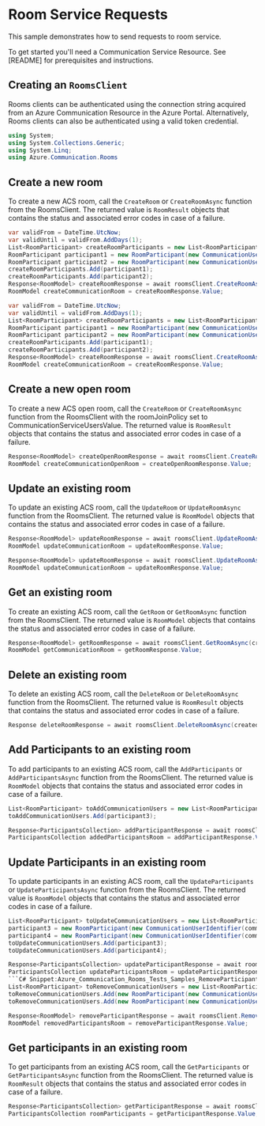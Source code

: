 # Room Service Requests

This sample demonstrates how to send requests to room service.

To get started you'll need a Communication Service Resource.  See [README] for prerequisites and instructions.

## Creating an `RoomsClient`

Rooms clients can be authenticated using the connection string acquired from an Azure Communication Resource in the Azure Portal. Alternatively, Rooms clients can also be authenticated using a valid token credential.

```C# Snippet:Azure_Communication_Rooms_Tests_UsingStatements
using System;
using System.Collections.Generic;
using System.Linq;
using Azure.Communication.Rooms
```

## Create a new room

To create a new  ACS room, call the `CreateRoom` or `CreateRoomAsync` function from the RoomsClient. The returned value is `RoomResult` objects that contains the status and associated error codes in case of a failure.

```C# Snippet:Azure_Communication_Rooms_Tests_Samples_CreateRoomAsync
var validFrom = DateTime.UtcNow;
var validUntil = validFrom.AddDays(1);
List<RoomParticipant> createRoomParticipants = new List<RoomParticipant>();
RoomParticipant participant1 = new RoomParticipant(new CommunicationUserIdentifier(communicationUser1), RoleType.Presenter);
RoomParticipant participant2 = new RoomParticipant(new CommunicationUserIdentifier(communicationUser2), RoleType.Attendee);
createRoomParticipants.Add(participant1);
createRoomParticipants.Add(participant2);
Response<RoomModel> createRoomResponse = await roomsClient.CreateRoomAsync(validFrom, validUntil, RoomJoinPolicy.InviteOnly, createRoomParticipants);
RoomModel createCommunicationRoom = createRoomResponse.Value;
```

```C# Snippet:Azure_Communication_Rooms_Tests_Samples_CreateRoomAsync
var validFrom = DateTime.UtcNow;
var validUntil = validFrom.AddDays(1);
List<RoomParticipant> createRoomParticipants = new List<RoomParticipant>();
RoomParticipant participant1 = new RoomParticipant(new CommunicationUserIdentifier(communicationUser1), RoleType.Presenter);
RoomParticipant participant2 = new RoomParticipant(new CommunicationUserIdentifier(communicationUser2), RoleType.Attendee);
createRoomParticipants.Add(participant1);
createRoomParticipants.Add(participant2);
Response<RoomModel> createRoomResponse = await roomsClient.CreateRoomAsync(validFrom, validUntil, RoomJoinPolicy.InviteOnly, createRoomParticipants);
RoomModel createCommunicationRoom = createRoomResponse.Value;
```

## Create a new open room

To create a new  ACS open room, call the `CreateRoom` or `CreateRoomAsync` function from the RoomsClient with the roomJoinPolicy set to CommunicationServiceUsersValue. The returned value is `RoomResult` objects that contains the status and associated error codes in case of a failure.

```C# Snippet:Azure_Communication_Rooms_Tests_Samples_CreateOpenRoomAsync
Response<RoomModel> createOpenRoomResponse = await roomsClient.CreateRoomAsync(validFrom, validUntil, RoomJoinPolicy.CommunicationServiceUsers);
RoomModel createCommunicationOpenRoom = createOpenRoomResponse.Value;
```

## Update an existing room

To update an existing ACS room, call the `UpdateRoom` or `UpdateRoomAsync` function from the RoomsClient. The returned value is `RoomModel` objects that contains the status and associated error codes in case of a failure.

```C# Snippet:Azure_Communication_Rooms_Tests_Samples_UpdateRoomAsync
Response<RoomModel> updateRoomResponse = await roomsClient.UpdateRoomAsync(createdRoomId, validFrom, validUntil);
RoomModel updateCommunicationRoom = updateRoomResponse.Value;
```
```C# Snippet:Azure_Communication_Rooms_Tests_Samples_UpdateRoomAsync
Response<RoomModel> updateRoomResponse = await roomsClient.UpdateRoomAsync(createdRoomId, validFrom, validUntil);
RoomModel updateCommunicationRoom = updateRoomResponse.Value;
```

## Get an existing room

To create an existing ACS room, call the `GetRoom` or `GetRoomAsync` function from the RoomsClient. The returned value is `RoomModel` objects that contains the status and associated error codes in case of a failure.

```C# Snippet:Azure_Communication_Rooms_Tests_Samples_GetRoomAsync
Response<RoomModel> getRoomResponse = await roomsClient.GetRoomAsync(createdRoomId);
RoomModel getCommunicationRoom = getRoomResponse.Value;
```


## Delete an existing room

To delete an existing ACS room, call the `DeleteRoom` or `DeleteRoomAsync` function from the RoomsClient. The returned value is `RoomResult` objects that contains the status and associated error codes in case of a failure.

```C# Snippet:Azure_Communication_Rooms_Tests_Samples_DeleteRoomAsync
Response deleteRoomResponse = await roomsClient.DeleteRoomAsync(createdRoomId);
```

## Add Participants to an existing room

To add participants to an existing ACS room, call the `AddParticipants` or `AddParticipantsAsync` function from the RoomsClient. The returned value is `RoomModel` objects that contains the status and associated error codes in case of a failure.

```C# Snippet:Azure_Communication_Rooms_Tests_Samples_AddParticipants
List<RoomParticipant> toAddCommunicationUsers = new List<RoomParticipant>();
toAddCommunicationUsers.Add(participant3);

Response<ParticipantsCollection> addParticipantResponse = await roomsClient.AddParticipantsAsync(createdRoomId, toAddCommunicationUsers);
ParticipantsCollection addedParticipantsRoom = addParticipantResponse.Value;
```

## Update Participants in an existing room

To update participants in an existing ACS room, call the `UpdateParticipants` or `UpdateParticipantsAsync` function from the RoomsClient. The returned value is `RoomModel` objects that contains the status and associated error codes in case of a failure.

```C# Snippet:Azure_Communication_Rooms_Tests_Samples_UpdateParticipants
List<RoomParticipant> toUpdateCommunicationUsers = new List<RoomParticipant>();
participant3 = new RoomParticipant(new CommunicationUserIdentifier(communicationUser3), "Presenter");
participant4 = new RoomParticipant(new CommunicationUserIdentifier(communicationUser4), "Presenter");
toUpdateCommunicationUsers.Add(participant3);
toUpdateCommunicationUsers.Add(participant4);

Response<ParticipantsCollection> updateParticipantResponse = await roomsClient.UpdateParticipantsAsync(createdRoomId, toUpdateCommunicationUsers);
ParticipantsCollection updateParticipantsRoom = updateParticipantResponse.Value;
```C# Snippet:Azure_Communication_Rooms_Tests_Samples_RemoveParticipants
List<RoomParticipant> toRemoveCommunicationUsers = new List<RoomParticipant>();
toRemoveCommunicationUsers.Add(new RoomParticipant(new CommunicationUserIdentifier(communicationUser1)));
toRemoveCommunicationUsers.Add(new RoomParticipant(new CommunicationUserIdentifier(communicationUser2)));

Response<RoomModel> removeParticipantResponse = await roomsClient.RemoveParticipantsAsync(createdRoomId, toRemoveCommunicationUsers);
RoomModel removedParticipantsRoom = removeParticipantResponse.Value;
```

## Get participants in an existing room

To get participants from an existing ACS room, call the `GetParticipants` or `GetParticipantsAsync` function from the RoomsClient. The returned value is `RoomResult` objects that contains the status and associated error codes in case of a failure.

```C# Snippet:Azure_Communication_Rooms_Tests_Samples_GetParticipants
Response<ParticipantsCollection> getParticipantResponse = await roomsClient.GetParticipantsAsync(createdRoomId);
ParticipantsCollection roomParticipants = getParticipantResponse.Value;
```
